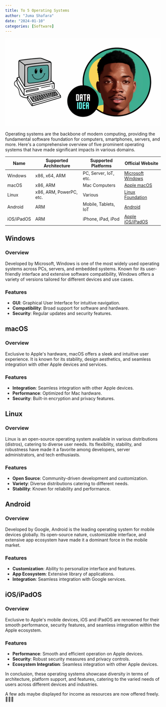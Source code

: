 ```yaml
---
title: To 5 Operating Systems
author: "Juma Shafara"
date: "2024-01-10"
categories: [Software]
---
```


![Thumbnail](operating_systems.png)

Operating systems are the backbone of modern computing, providing the fundamental software foundation for computers, smartphones, servers, and more. Here's a comprehensive overview of five prominent operating systems that have made significant impacts in various domains.

<div class="table-responsive">
    <table class="table table-striped table-bordered">
    <thead class="thead-dark">
        <tr>
            <th>Name</th>
            <th>Supported Architecture</th>
            <th>Supported Platforms</th>
            <th>Official Website</th>
        </tr>
    </thead>
    <tbody>
        <tr>
            <td>Windows</td>
            <td>x86, x64, ARM</td>
            <td>PC, Server, IoT, etc.</td>
            <td><a href="https://www.microsoft.com">Microsoft Windows</a></td>
        </tr>
        <tr>
            <td>macOS</td>
            <td>x86, ARM</td>
            <td>Mac Computers</td>
            <td><a href="https://www.apple.com/macos">Apple macOS</a></td>
        </tr>
        <tr>
            <td>Linux</td>
            <td>x86, ARM, PowerPC, etc.</td>
            <td>Various</td>
            <td><a href="https://www.linuxfoundation.org">Linux Foundation</a></td>
        </tr>
        <tr>
            <td>Android</td>
            <td>ARM</td>
            <td>Mobile, Tablets, IoT</td>
            <td><a href="https://www.android.com">Android</a></td>
        </tr>
        <tr>
            <td>iOS/iPadOS</td>
            <td>ARM</td>
            <td>iPhone, iPad, iPod</td>
            <td><a href="https://www.apple.com/ios">Apple iOS/iPadOS</a></td>
        </tr>
    </tbody>
</table>
</div>

## Windows

### Overview

Developed by Microsoft, Windows is one of the most widely used operating systems across PCs, servers, and embedded systems. Known for its user-friendly interface and extensive software compatibility, Windows offers a variety of versions tailored for different devices and use cases.

### Features

- **GUI**: Graphical User Interface for intuitive navigation.
- **Compatibility**: Broad support for software and hardware.
- **Security**: Regular updates and security features.

## macOS

### Overview

Exclusive to Apple's hardware, macOS offers a sleek and intuitive user experience. It is known for its stability, design aesthetics, and seamless integration with other Apple devices and services.

### Features

- **Integration**: Seamless integration with other Apple devices.
- **Performance**: Optimized for Mac hardware.
- **Security**: Built-in encryption and privacy features.

## Linux

### Overview

Linux is an open-source operating system available in various distributions (distros), catering to diverse user needs. Its flexibility, stability, and robustness have made it a favorite among developers, server administrators, and tech enthusiasts.

### Features

- **Open Source**: Community-driven development and customization.
- **Variety**: Diverse distributions catering to different needs.
- **Stability**: Known for reliability and performance.

## Android

### Overview

Developed by Google, Android is the leading operating system for mobile devices globally. Its open-source nature, customizable interface, and extensive app ecosystem have made it a dominant force in the mobile market.

### Features

- **Customization**: Ability to personalize interface and features.
- **App Ecosystem**: Extensive library of applications.
- **Integration**: Seamless integration with Google services.

## iOS/iPadOS

### Overview

Exclusive to Apple's mobile devices, iOS and iPadOS are renowned for their smooth performance, security features, and seamless integration within the Apple ecosystem.

### Features

- **Performance**: Smooth and efficient operation on Apple devices.
- **Security**: Robust security measures and privacy controls.
- **Ecosystem Integration**: Seamless integration with other Apple devices.

In conclusion, these operating systems showcase diversity in terms of architecture, platform support, and features, catering to the varied needs of users across different devices and industries.

A few ads maybe displayed for income as resources are now offered freely. 🤝🤝🤝

<!-- Insert AdSense script dynamically -->
<script>
    (function() {
        var adScript = document.createElement('script');
        adScript.src = 'https://pagead2.googlesyndication.com/pagead/js/adsbygoogle.js?client=ca-pub-8076040302380238';
        adScript.async = true;
        adScript.crossorigin="anonymous"
        document.head.appendChild(adScript);
    })();
</script>
